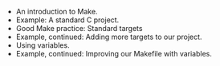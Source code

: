 * An introduction to Make.
* Example: A standard C project.
* Good Make practice: Standard targets
* Example, continued: Adding more targets to our project.
* Using variables.
* Example, continued: Improving our Makefile with variables.
